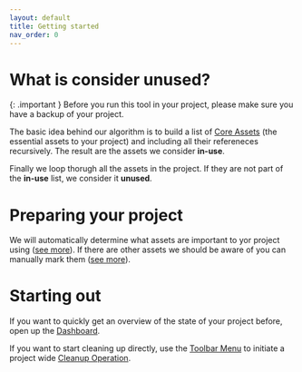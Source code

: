 ```yaml
---
layout: default
title: Getting started
nav_order: 0
---
```


# What is consider unused?

{: .important }
Before you run this tool in your project, please make sure you have a backup of your project.

The basic idea behind our algorithm is to build a list of [Core Assets](core-assets#what-are-core-assets) (the essential assets to your project) and including all their refereneces recursively. The result are the assets we consider **in-use**.

Finally we loop thorugh all the assets in the project. If they are not part of the **in-use** list, we consider it **unused**.

# Preparing your project

We will automatically determine what assets are important to yor project using ([see more](core-assets#automatically-picked-up)). If there are other assets we should be aware of you can manually mark them ([see more](core-assets#manually-marking)).

# Starting out

If you want to quickly get an overview of the state of your project before, open up the [Dashboard](how-to-run-commands#dashboard-tab).

If you want to start cleaning up directly, use the [Toolbar Menu](how-to-run-commands#toolbar-menu) to initiate a project wide [Cleanup Operation](cleanup-unused).